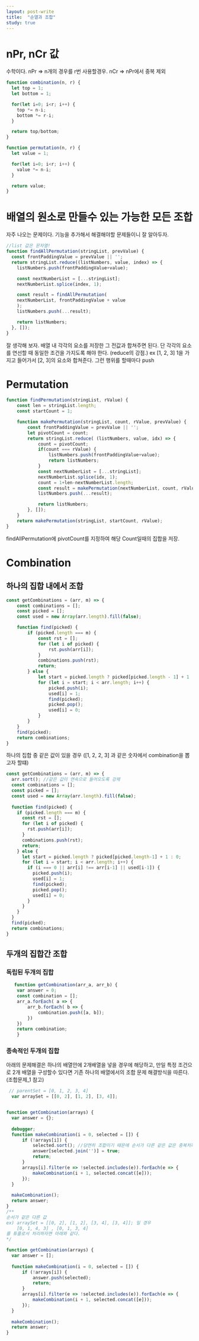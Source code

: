 ```yaml
---
layout: post-write
title:  "순열과 조합"
study: true
---
```



# nPr, nCr 값
  
  수학이다.
  nPr => n개의 경우를 r번 사용할경우.
  nCr => nPr에서 중복 제외

```javascript
function combination(n, r) {
  let top = 1;
  let bottom = 1;

  for(let i=0; i<r; i++) {
    top *= n-i;
    bottom *= r-i;
  }

  return top/bottom;
}

function permutation(n, r) {
  let value = 1;

  for(let i=0; i<r; i++) {
    value *= n-i;
  }

  return value;
}
```


# 배열의 원소로 만들수 있는 가능한 모든 조합

  자주 나오는 문제이다. 기능을 추가해서 해결해야할 문제들이니 잘 알아두자. 
```javascript
//list 값은 문자열!
function findAllPermutation(stringList, prevValue) {
  const frontPaddingValue = prevValue || '';
  return stringList.reduce((listNumbers, value, index) => {
    listNumbers.push(frontPaddingValue+value);

    const nextNumberList = [...stringList];
    nextNumberList.splice(index, 1);

    const result = findAllPermutation( 
    nextNumberList, frontPaddingValue + value
    );
    listNumbers.push(...result);

    return listNumbers;
  }, []);
}
```
 잘 생각해 보자. 배열 내 각각의 요소를 저장한 그 전값과 합쳐주면 된다. 단 각각의 요소를 연선할 때 동일한 조건을 가지도록 해야 한다. (reduce의 강점.)
  ex [1, 2, 3]
   1을 가지고 들어가서 [2, 3]의 요소와 합쳐준다. 그런 행위를 할때마다 push



# Permutation

```javascript
function findPermutation(stringList, rValue) {
    const len = stringList.length;
    const startCount = 1;

    function makePermutation(stringList, count, rValue, prevValue) {
        const frontPaddingValue = prevValue || '';
        let pivotCount = count;
        return stringList.reduce( (listNumbers, value, idx) => {
            count = pivotCount;
            if(count === rValue) {
                listNumbers.push(frontPaddingValue+value);
                return listNumbers;
            }
            const nextNumberList = [...stringList];
            nextNumberList.splice(idx, 1);
            count = 1+len-nextNumberList.length;
            const result = makePermutation(nextNumberList, count, rValue, frontPaddingValue + value);
            listNumbers.push(...result);

            return listNumbers;
        }, []);
    }
    return makePermutation(stringList, startCount, rValue);
}
```
  findAllPermutation에 pivotCount를 지정하여 해당 Count일때의 집합을 저장.


# Combination

 ## 하나의 집합 내에서 조합
```javascript
const getCombinations = (arr, m) => {
    const combinations = [];
    const picked = [];
    const used = new Array(arr.length).fill(false);

    function find(picked) {
        if (picked.length === m) {
            const rst = [];
            for (let i of picked) {
                rst.push(arr[i]);
            }
            combinations.push(rst);
            return;
        } else {
            let start = picked.length ? picked[picked.length - 1] + 1 : 0;
            for (let i = start; i < arr.length; i++) {
                picked.push(i);
                used[i] = 1;
                find(picked);
                picked.pop();
                used[i] = 0;
            }
        }
    }
    find(picked);
    return combinations;
}
```


 하나의 집합 중 같은 값이 있을 경우
  ([1, 2, 2, 3] 과 같은 숫자에서 combination을 뽑고자 할떄)
```javascript
const getCombinations = (arr, m) => {
  arr.sort(); //같은 값이 연속으로 들어오도록 강제
  const combinations = [];
  const picked = [];
  const used = new Array(arr.length).fill(false);
  
  function find(picked) {
    if (picked.length === m) {
      const rst = [];
      for (let i of picked) {
        rst.push(arr[i]);
      }
      combinations.push(rst);
      return;
    } else {
      let start = picked.length ? picked[picked.length-1] + 1 : 0;
      for (let i = start; i < arr.length; i++) {
        if (i === 0 || arr[i] !== arr[i-1] || used[i-1]) {
          picked.push(i);
          used[i] = 1;
          find(picked);
          picked.pop();
          used[i] = 0;
        }
      }
    }
  }
  find(picked);
  return combinations;
}
```

 ## 두개의 집합간 조합
  ### 독립된 두개의 집합
```javascript
   function getCombination(arr_a, arr_b) {
    var answer = 0;
    const combination = [];
    arr_a.forEach( a => {
        arr_b.forEach( b => {
            combination.push([a, b]);
        })
    })
    return combination;
    } 
```

  ### 종속적인 두개의 집합
   아래의 문제해결은 하나의 배열안에 2개배열을 넣을 경우에 해당하고, 
   만일 특정 조건으로 2개 배열을 구성할수 있다면 기존 하나의 배열에서의 조합 문제 해결방식을 따른다.(조합문제_1 참고)
  ```javascript
   // parentSet = [0, 1, 2, 3, 4]
    var arraySet = [[0, 2], [1, 2], [3, 4]];
  ```
  ```javascript

function getCombination(arrays) {
    var answer = {};
    
    debugger;
    function makeCombination(i = 0, selected = []) {
        if (!arrays[i]) {
            selected.sort(); //당연히 조합이기 때문에 순서가 다른 같은 값은 중복처리해줘야 한다.
            answer[selected.join('')] = true;
            return;
        }
        arrays[i].filter(e => !selected.includes(e)).forEach(e => {
            makeCombination(i + 1, selected.concat([e]));
        });
    }
    
    makeCombination();
    return answer;
}
/** 
순서가 같은 다른 값 
 ex) arraySet = [[0, 2], [1, 2], [3, 4], [3, 4]]; 일 경우
      [0, 1, 4, 3] , [0, 1, 3, 4] 
 를 튜플로서 처리하자면 아래와 같다.
*/

  function getCombination(arrays) {
    var answer = [];
    
    function makeCombination(i = 0, selected = []) {
        if (!arrays[i]) {
            answer.push(selected);
            return;
        }
        arrays[i].filter(e => !selected.includes(e)).forEach(e => {
            makeCombination(i + 1, selected.concat([e]));
        });
    }
    
    makeCombination();
    return answer;
}
```